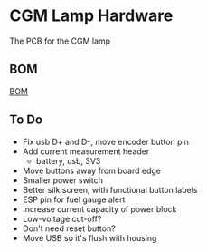 # CGM Lamp Hardware

The PCB for the CGM lamp

## BOM

[BOM](bom/ibom.html)

## To Do

- Fix usb D+ and D-, move encoder button pin
- Add current measurement header
  - battery, usb, 3V3
- Move buttons away from board edge
- Smaller power switch
- Better silk screen, with functional button labels
- ESP pin for fuel gauge alert
- Increase current capacity of power block
- Low-voltage cut-off?
- Don't need reset button?
- Move USB so it's flush with housing
